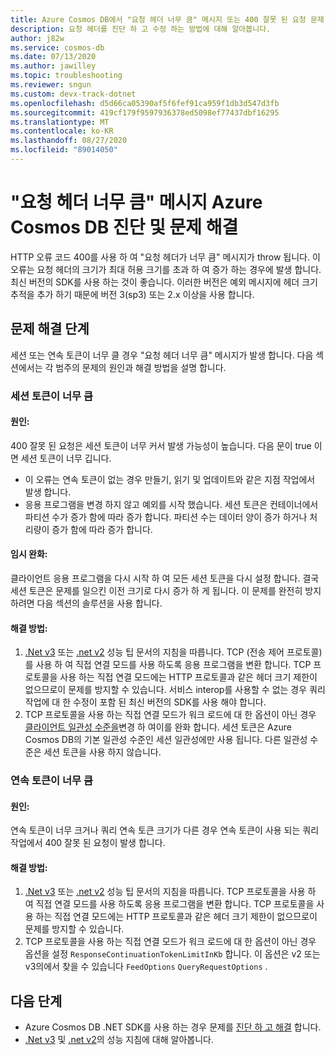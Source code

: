 ```yaml
---
title: Azure Cosmos DB에서 "요청 헤더 너무 큼" 메시지 또는 400 잘못 된 요청 문제 해결
description: 요청 헤더를 진단 하 고 수정 하는 방법에 대해 알아봅니다.
author: j82w
ms.service: cosmos-db
ms.date: 07/13/2020
ms.author: jawilley
ms.topic: troubleshooting
ms.reviewer: sngun
ms.custom: devx-track-dotnet
ms.openlocfilehash: d5d66ca05390af5f6fef91ca959f1db3d547d3fb
ms.sourcegitcommit: 419cf179f9597936378ed5098ef77437dbf16295
ms.translationtype: MT
ms.contentlocale: ko-KR
ms.lasthandoff: 08/27/2020
ms.locfileid: "89014050"
---
```

# <a name="diagnose-and-troubleshoot-azure-cosmos-db-request-header-too-large-message"></a>"요청 헤더 너무 큼" 메시지 Azure Cosmos DB 진단 및 문제 해결
HTTP 오류 코드 400를 사용 하 여 "요청 헤더가 너무 큼" 메시지가 throw 됩니다. 이 오류는 요청 헤더의 크기가 최대 허용 크기를 초과 하 여 증가 하는 경우에 발생 합니다. 최신 버전의 SDK를 사용 하는 것이 좋습니다. 이러한 버전은 예외 메시지에 헤더 크기 추적을 추가 하기 때문에 버전 3(sp3) 또는 2.x 이상을 사용 합니다.

## <a name="troubleshooting-steps"></a>문제 해결 단계
세션 또는 연속 토큰이 너무 클 경우 "요청 헤더 너무 큼" 메시지가 발생 합니다. 다음 섹션에서는 각 범주의 문제의 원인과 해결 방법을 설명 합니다.

### <a name="session-token-is-too-large"></a>세션 토큰이 너무 큼

#### <a name="cause"></a>원인:
400 잘못 된 요청은 세션 토큰이 너무 커서 발생 가능성이 높습니다. 다음 문이 true 이면 세션 토큰이 너무 깁니다.

* 이 오류는 연속 토큰이 없는 경우 만들기, 읽기 및 업데이트와 같은 지점 작업에서 발생 합니다.
* 응용 프로그램을 변경 하지 않고 예외를 시작 했습니다. 세션 토큰은 컨테이너에서 파티션 수가 증가 함에 따라 증가 합니다. 파티션 수는 데이터 양이 증가 하거나 처리량이 증가 함에 따라 증가 합니다.

#### <a name="temporary-mitigation"></a>임시 완화: 
클라이언트 응용 프로그램을 다시 시작 하 여 모든 세션 토큰을 다시 설정 합니다. 결국 세션 토큰은 문제를 일으킨 이전 크기로 다시 증가 하 게 됩니다. 이 문제를 완전히 방지 하려면 다음 섹션의 솔루션을 사용 합니다.

#### <a name="solution"></a>해결 방법:
1. [.Net v3](performance-tips-dotnet-sdk-v3-sql.md) 또는 [.net v2](performance-tips.md) 성능 팁 문서의 지침을 따릅니다. TCP (전송 제어 프로토콜)를 사용 하 여 직접 연결 모드를 사용 하도록 응용 프로그램을 변환 합니다. TCP 프로토콜을 사용 하는 직접 연결 모드에는 HTTP 프로토콜과 같은 헤더 크기 제한이 없으므로이 문제를 방지할 수 있습니다. 서비스 interop를 사용할 수 없는 경우 쿼리 작업에 대 한 수정이 포함 된 최신 버전의 SDK를 사용 해야 합니다.
1. TCP 프로토콜을 사용 하는 직접 연결 모드가 워크 로드에 대 한 옵션이 아닌 경우 [클라이언트 일관성 수준을](how-to-manage-consistency.md)변경 하 여이를 완화 합니다. 세션 토큰은 Azure Cosmos DB의 기본 일관성 수준인 세션 일관성에만 사용 됩니다. 다른 일관성 수준은 세션 토큰을 사용 하지 않습니다.

### <a name="continuation-token-is-too-large"></a>연속 토큰이 너무 큼

#### <a name="cause"></a>원인:
연속 토큰이 너무 크거나 쿼리 연속 토큰 크기가 다른 경우 연속 토큰이 사용 되는 쿼리 작업에서 400 잘못 된 요청이 발생 합니다.
    
#### <a name="solution"></a>해결 방법:
1. [.Net v3](performance-tips-dotnet-sdk-v3-sql.md) 또는 [.net v2](performance-tips.md) 성능 팁 문서의 지침을 따릅니다. TCP 프로토콜을 사용 하 여 직접 연결 모드를 사용 하도록 응용 프로그램을 변환 합니다. TCP 프로토콜을 사용 하는 직접 연결 모드에는 HTTP 프로토콜과 같은 헤더 크기 제한이 없으므로이 문제를 방지할 수 있습니다. 
1. TCP 프로토콜을 사용 하는 직접 연결 모드가 워크 로드에 대 한 옵션이 아닌 경우 옵션을 설정 `ResponseContinuationTokenLimitInKb` 합니다. 이 옵션은 v2 또는 v3의에서 찾을 수 있습니다 `FeedOptions` `QueryRequestOptions` .

## <a name="next-steps"></a>다음 단계
* Azure Cosmos DB .NET SDK를 사용 하는 경우 문제를 [진단 하 고 해결](troubleshoot-dot-net-sdk.md) 합니다.
* [.Net v3](performance-tips-dotnet-sdk-v3-sql.md) 및 [.net v2](performance-tips.md)의 성능 지침에 대해 알아봅니다.
